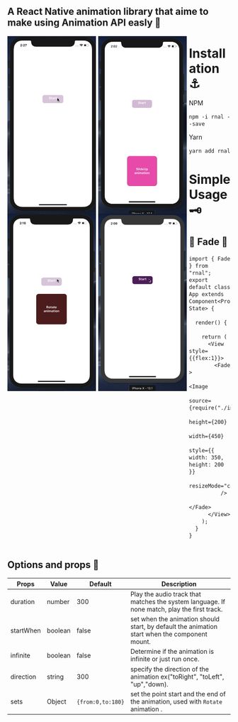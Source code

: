 ## A React Native animation library that aime to make using Animation API easly 🚀
<img src="./images/Fade.gif"
     alt="Markdown Monster icon"
     height="400px"
     style="float: left; margin-right: 5px; width:200px" height:400px  />
     <img src="./images/SlideUp.gif"
     alt="Markdown Monster icon"
       height="400px"
     style="float: left; margin-right: 5px; width:200px" height:400px  />
      <img src="./images/infinite.gif"
     alt="Markdown Monster icon"
       height="400px"
     style="float: left; margin-right: 5px; width:200px" height:400px  />
           <img src="./images/SlideInRight.gif"
     alt="Markdown Monster icon"
       height="400px"
     style="float: left; margin-right: 5px; width:200px" height:400px />

# Installation ⚓️
- NPM
```
npm -i rnal --save
```

- Yarn
```
yarn add rnal
```

# Simple Usage 🗝

## 🎈 Fade  🎈
```
import { Fade } from "rnal";
export default class App extends Component<Props, State> {

  render() {
  
    return (
      <View style={{flex:1}}>
        <Fade >
          <Image
            source={require("./images/flowrs.jpg")}
            height={200}
            width={450}
            style={{ width: 350, height: 200 }}
            resizeMode="cover"
          />
        </Fade>
      </View>
    );
  }
}


```


 ## Options and props 🎁
 
| Props     | Value   | Default           | Description                                                                                   |
| --------- | ------- | ----------------- | --------------------------------------------------------------------------------------------- |
| duration  | number  | 300               | Play the audio track that matches the system language. If none match, play the first track.   |
| startWhen | boolean | false             | set when the animation should start, by default the animation start when the component mount. |
| infinite  | boolean | false             | Determine if the animation is infinite or just run once.                                      |
| direction | string  | 300               | specify the direction of the animation ex("toRight", "toLeft", "up","down).                   |
| sets      | Object  | `{from:0,to:180}` | set the point start and the end  of the animation, used with `Rotate` animation .             |

